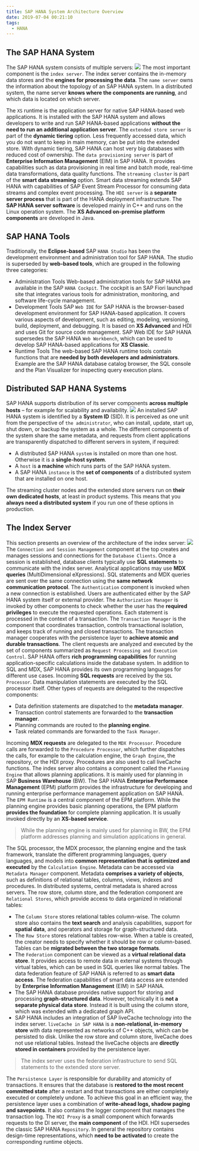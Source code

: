 ```yaml
---
title: SAP HANA System Architecture Overview
date: 2019-07-04 00:21:10
tags:
  - HANA
---
```

## The SAP HANA System
The SAP HANA system consists of multiple servers:
![](https://raw.githubusercontent.com/necusjz/p/master/HANA/3-1.jpg)
The most important component is the `index server`. The index server contains the in-memory data stores and the **engines for processing the data**.
The `name server` owns the information about the topology of an SAP HANA system. In a distributed system, the name server **knows where the components are running**, and which data is located on which server.
<!--more-->
The `XS` runtime is the application server for native SAP HANA-based web applications. It is installed with the SAP HANA system and allows developers to write and run SAP HANA-based applications **without the need to run an additional application server**.
The `extended store server` is part of the **dynamic tiering** option. Less frequently accessed data, which you do not want to keep in main memory, can be put into the extended store. With dynamic tiering, SAP HANA can host very big databases with reduced cost of ownership.
The `data provisioning server` is part of **Enterprise Information Management** (EIM) in SAP HANA. It provides capabilities such as data provisioning in real time and batch mode, real-time data transformations, data quality functions.
The `streaming cluster` is part of the **smart data streaming** option. Smart data streaming extends SAP HANA with capabilities of SAP Event Stream Processor for consuming data streams and complex event processing.
The `HDI server` is a **separate server process** that is part of the HANA deployment infrastructure.
The **SAP HANA server software** is developed mainly in C++ and runs on the Linux operation system. The **XS Advanced on-premise platform components** are developed in Java.
## SAP HANA Tools
Traditionally, the **Eclipse-based** SAP `HANA Studio` has been the development environment and administration tool for SAP HANA. The studio is superseded by **web-based tools**, which are grouped in the following three categories:
- Administration Tools
Web-based administration tools for SAP HANA are available in the SAP `HANA Cockpit`. The cockpit is an SAP Fiori launchpad site that integrates various tools for administration, monitoring, and software life-cycle management.
- Development Tools
SAP `Web IDE` for SAP HANA is the browser-based development environment for SAP HANA-based application. It covers various aspects of development, such as editing, modeling, versioning, build, deployment, and debugging. It is based on **XS Advanced** and HDI and uses Git for source code management.
SAP Web IDE for SAP HANA supersedes the SAP HANA `Web Workbench`, which can be used to develop SAP HANA-based applications for **XS Classic**.
- Runtime Tools
The web-based SAP HANA runtime tools contain functions that are **needed by both developers and administrators**. Example are the SAP HANA database catalog browser, the SQL console and the Plan Visualizer for inspecting query execution plans.

## Distributed SAP HANA Systems
SAP HANA supports distribution of its server components **across multiple hosts** – for example for scalability and availability.
![](https://raw.githubusercontent.com/necusjz/p/master/HANA/3-2.jpg)
An installed SAP HANA system is identified by a **System ID** (SID). It is perceived as one unit from the perspective of `the administrator`, who can install, update, start up, shut down, or backup the system as a whole. The different components of the system share the same metadata, and requests from client applications are transparently dispatched to different servers in system, if required:
-  A distributed SAP HANA `system` is installed on more than one host. Otherwise it is a **single-host system**.
- A `host` is **a machine** which runs parts of the SAP HANA system.
- A SAP HANA `instance` is the **set of components** of a distributed system that are installed on one host.

The streaming cluster nodes and the extended store servers run on **their own dedicated hosts**, at least in product systems. This means that you **always need a distributed system** if you run one of these options in production.
## The Index Server
This section presents an overview of the architecture of the index server:
![](https://raw.githubusercontent.com/necusjz/p/master/HANA/3-3.jpg)
The `Connection and Session Management` component at the top creates and manages sessions and connections for the `Database Clients`. Once a session is established, database clients typically use **SQL statements** to communicate with the index server. Analytical applications may use **MDX queries** (MultiDimensional eXpressions). SQL statements and MDX queries are sent over the same connection using the **same network communication protocol**.
The `Authentication` component is invoked when a new connection is established. Users are authenticated either by the SAP HANA system itself or external provider. The `Authorization Manager` is invoked by other components to check whether the user has the **required privileges** to execute the requested operations.
Each statement is processed in the context of a transaction. The `Transaction Manager` is the component that coordinates transaction, controls transactional isolation, and keeps track of running and closed transactions. The transaction manager cooperates with the persistence layer to **achieve atomic and durable transactions**.
The client requests are analyzed and executed by the set of components summarized as `Request Processing and Execution Control`. SAP HANA offers **rich programming capabilities** for running application-specific calculations inside the database system. In addition to SQL and MDX, SAP HANA provides its own programming languages for different use cases.
Incoming **SQL requests** are received by the `SQL Processor`. Data manipulation statements are executed by the SQL processor itself. Other types of requests are delegated to the respective components:
- Data definition statements are dispatched to the **metadata manager**.
- Transaction control statements are forwarded to the **transaction manager**.
- Planning commands are routed to the **planning engine**.
- Task related commands are forwarded to the `Task Manager`.

Incoming **MDX requests** are delegated to the `MDX Processor`. Procedure calls are forwarded to the `Procedure Processor`, which further dispatches the calls, for example to the calculation engine, the `Graph Engine`, the repository, or the HDI proxy. Procedures are also used to call liveCache functions.
The index server also contains a component called the `Planning Engine` that allows planning applications. It is mainly used for planning in SAP **Business Warehouse** (BW).
The SAP HANA **Enterprise Performance Management** (EPM) platform provides the infrastructure for developing and running enterprise performance management application on SAP HANA. The `EPM Runtime` is a central component of the EPM platform. While the planning engine provides basic planning operations, the EPM platform **provides the foundation** for complete planning application. It is usually invoked directly by an **XS-based service**.
> While the planning engine is mainly used for planning in BW, the EPM platform addresses planning and simulation applications in general.

The SQL processor, the MDX processor, the planning engine and the task framework, translate the different programming languages, query languages, and models into **common representation that is optimized and executed** by the `Calculation Engine`.
Metadata can be accessed via `Metadata Manager` component. Metadata **comprises a variety of objects**, such as definitions of relational tables, columns, views, indexes and procedures. In distributed systems, central metadata is shared across servers.
The row store, column store, and the federation component are `Relational Stores`, which provide access to data organized in  relational tables:
- The `Column Store` stores relational tables column-wise. The column store also contains the **text search** and analysis capabilities, support for **spatial data**, and operators and storage for graph-structured data.
- The `Row Store` stores relational tables row-wise. When a table is created, the creator needs to specify whether it should be row or column-based. Tables can be **migrated between the two storage formats**.
- The `Federation` component can be viewed as a **virtual relational data store**. It provides access to remote data in external systems through virtual tables, which can be used in SQL queries like normal tables. The data federation feature of SAP HANA is referred to as **smart data access**. The federation capabilities of smart data access are extended by **Enterprise Information Management** (EIM) in SAP HANA.
- The SAP HANA database provides native support for storing and processing **graph-structured data**. However, technically it is **not a separate physical data store**. Instead it is built using the column store, which was extended with a dedicated graph API.
- SAP HANA includes an integration of SAP liveCache technology into the index server. `liveCache in SAP HANA` is a **non-relational, in-memory store** with data represented as networks of C++ objects, which can be persisted to disk. Unlike the row store and column store, liveCache does not use relational tables. Instead the liveCache objects are **directly stored in containers** provided by the persistence layer.

> The index server uses the federation infrastructure to send SQL statements to the extended store server.

The `Persistence Layer` is responsible for durability and atomicity of transactions. It ensures that the database is **restored to the most recent committed state** after a restart and that transactions are either completely executed or completely undone. To achieve this goal in an efficient way, the persistence layer uses a combination of **write-ahead logs, shadow paging and savepoints**. It also contains the logger component that manages the transaction log.
The `HDI Proxy` is a small component which forwards requests to the DI server, the **main component** of the HDI. HDI supersedes the classic SAP HANA `Repository`. In general the repository contains design-time representations, which **need to be activated** to create the corresponding runtime objects.
